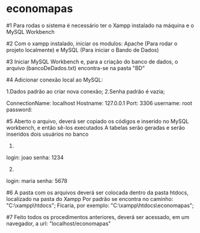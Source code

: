 # economapas

#1
Para rodas o sistema é necessário ter o Xampp instalado na máquina e o MySQL Workbench

#2
Com o xampp instalado, iniciar os modulos: Apache (Para rodar o projeto localmente) e MySQL (Para iniciar o Bando de Dados)

#3
Iniciar MySQL Workbench e, para a criação do banco de dados, o arquivo (bancoDeDados.txt) encontra-se na pasta "BD"

#4
Adicionar conexão local ao MySQL:

1.Dados padrão ao criar nova conexão;
2.Senha padrão é vazia;

ConnectionName: localhost
Hostname: 127.0.0.1
Port: 3306
username: root
password: 

#5
Aberto o arquivo, deverá ser copiado os códigos e inserido no MySQL workbench, e então sê-los executados
A tabelas serão geradas e serão inseridos dois usuários no banco

1.
login: joao
senha: 1234

2.
login: maria
senha: 5678

#6
A pasta com os arquivos deverá ser colocada dentro da pasta htdocs, localizado na pasta do Xampp
Por padrão se encontra no caminho: "C:\xampp\htdocs";
Ficaria, por exemplo: "C:\xampp\htdocs\economapas";

#7
Feito todos os procedimentos anteriores, deverá ser acessado, em um navegador, a url: "localhost/economapas"
